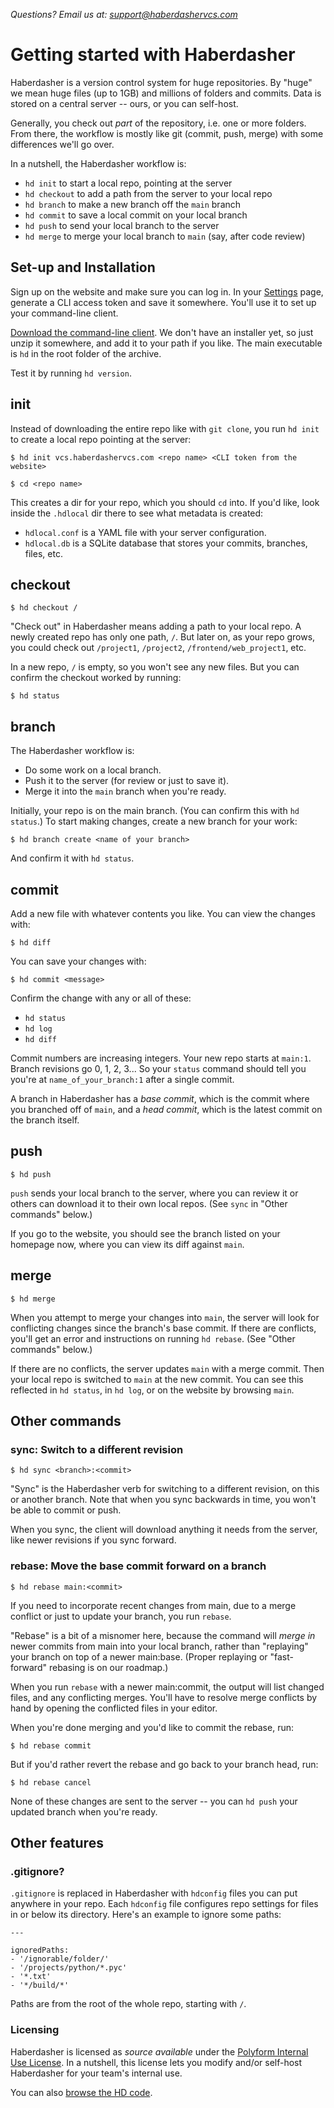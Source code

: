 _Questions? Email us at: [support@haberdashervcs.com](mailto:support@haberdashervcs.com)_

# Getting started with Haberdasher

Haberdasher is a version control system for huge repositories. By "huge" we mean huge files (up to 1GB) and millions of folders and commits. Data is stored on a central server -- ours, or you can self-host.

Generally, you check out _part_ of the repository, i.e. one or more folders. From there, the workflow is mostly like git (commit, push, merge) with some differences we'll go over.

In a nutshell, the Haberdasher workflow is:

- `hd init` to start a local repo, pointing at the server
- `hd checkout` to add a path from the server to your local repo
- `hd branch` to make a new branch off the `main` branch
- `hd commit` to save a local commit on your local branch
- `hd push` to send your local branch to the server
- `hd merge` to merge your local branch to `main` (say, after code review)


## Set-up and Installation

Sign up on the website and make sure you can log in. In your [Settings](/settings) page, generate a CLI access token and save it somewhere. You'll use it to set up your command-line client.

[Download the command-line client](/download). We don't have an installer yet, so just unzip it somewhere, and add it to your path if you like. The main executable is `hd` in the root folder of the archive.

Test it by running `hd version`.


## init

Instead of downloading the entire repo like with `git clone`, you run `hd init` to create a local repo pointing at the server:

```
$ hd init vcs.haberdashervcs.com <repo name> <CLI token from the website>

$ cd <repo name>
```

This creates a dir for your repo, which you should `cd` into. If you'd like, look inside the `.hdlocal` dir there to see what metadata is created:
- `hdlocal.conf` is a YAML file with your server configuration.
- `hdlocal.db` is a SQLite database that stores your commits, branches, files, etc.


## checkout

```
$ hd checkout /
```

"Check out" in Haberdasher means adding a path to your local repo. A newly created repo has only one path, `/`. But later on, as your repo grows, you could check out `/project1`, `/project2`, `/frontend/web_project1`, etc.

In a new repo, `/` is empty, so you won't see any new files. But you can confirm the checkout worked by running:

```
$ hd status
```


## branch

The Haberdasher workflow is:
- Do some work on a local branch.
- Push it to the server (for review or just to save it).
- Merge it into the `main` branch when you're ready.

Initially, your repo is on the main branch. (You can confirm this with `hd status`.) To start making changes, create a new branch for your work:

```
$ hd branch create <name of your branch>
```

And confirm it with `hd status`.


## commit

Add a new file with whatever contents you like. You can view the changes with:
```
$ hd diff
```

You can save your changes with:
```
$ hd commit <message>
```

Confirm the change with any or all of these:

- `hd status`
- `hd log`
- `hd diff`

Commit numbers are increasing integers. Your new repo starts at `main:1`. Branch revisions go 0, 1, 2, 3... So your `status` command should tell you you're at `name_of_your_branch:1` after a single commit.

A branch in Haberdasher has a _base commit_, which is the commit where you branched off of `main`, and a _head commit_, which is the latest commit on the branch itself.


## push

```
$ hd push
```

`push` sends your local branch to the server, where you can review it or others can download it to their own local repos. (See `sync` in "Other commands" below.)

If you go to the website, you should see the branch listed on your homepage now, where you can view its diff against `main`.


## merge

```
$ hd merge
```

When you attempt to merge your changes into `main`, the server will look for conflicting changes since the branch's base commit. If there are conflicts, you'll get an error and instructions on running `hd rebase`. (See "Other commands" below.)

If there are no conflicts, the server updates `main` with a merge commit. Then your local repo is switched to `main` at the new commit. You can see this reflected in `hd status`, in `hd log`, or on the website by browsing `main`.


## Other commands

### sync: Switch to a different revision

```
$ hd sync <branch>:<commit>
```

"Sync" is the Haberdasher verb for switching to a different revision, on this or another branch. Note that when you sync backwards in time, you won't be able to commit or push.

When you sync, the client will download anything it needs from the server, like newer revisions if you sync forward.


### rebase: Move the base commit forward on a branch

```
$ hd rebase main:<commit>
```

If you need to incorporate recent changes from main, due to a merge conflict or just to update your branch, you run `rebase`.

"Rebase" is a bit of a misnomer here, because the command will _merge in_ newer commits from main into your local branch, rather than "replaying" your branch on top of a newer main:base. (Proper replaying or "fast-forward" rebasing is on our roadmap.)

When you run `rebase` with a newer main:commit, the output will list changed files, and any conflicting merges. You'll have to resolve merge conflicts by hand by opening the conflicted files in your editor.

When you're done merging and you'd like to commit the rebase, run:
```
$ hd rebase commit
```

But if you'd rather revert the rebase and go back to your branch head, run:
```
$ hd rebase cancel
```

None of these changes are sent to the server -- you can `hd push` your updated branch when you're ready.


## Other features

### .gitignore?

`.gitignore` is replaced in Haberdasher with `hdconfig` files you can put anywhere in your repo. Each `hdconfig` file configures repo settings for files in or below its directory. Here's an example to ignore some paths:

```
---

ignoredPaths:
- '/ignorable/folder/'
- '/projects/python/*.pyc'
- '*.txt'
- '*/build/*'
```

Paths are from the root of the whole repo, starting with `/`.


### Licensing

Haberdasher is licensed as _source available_ under the [Polyform Internal Use License](https://polyformproject.org/licenses/internal-use/1.0.0/). In a nutshell, this license lets you modify and/or self-host Haberdasher for your team's internal use.

You can also [browse the HD code](/browseHd).
